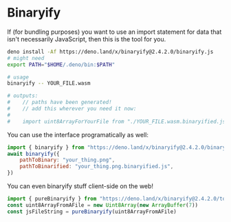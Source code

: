 # Binaryify

If (for bundling purposes) you want to use an import statement for data that isn't necessarily JavaScript, then this is the tool for you.

```sh
deno install -Af https://deno.land/x/binaryify@2.4.2.0/binaryify.js
# might need
export PATH="$HOME/.deno/bin:$PATH"

# usage
binaryify -- YOUR_FILE.wasm

# outputs:
#    // paths have been generated!
#    // add this wherever you need it now:
#
#    import uint8ArrayForYourFile from "./YOUR_FILE.wasm.binaryified.js"
```


You can use the interface programatically as well:
 
```js
import { binaryify } from "https://deno.land/x/binaryify@2.4.2.0/binaryify_api.js"
await binaryify({
    pathToBinary: "your_thing.png",
    pathToBinarified: "your_thing.png.binaryified.js",
})
```

You can even binaryify stuff client-side on the web!
 
```js
import { pureBinaryify } from "https://deno.land/x/binaryify@2.4.2.0/tools.js"
const uint8ArrayFromAFile = new Uint8Array(new ArrayBuffer(7))
const jsFileString = pureBinaryify(uint8ArrayFromAFile)
```